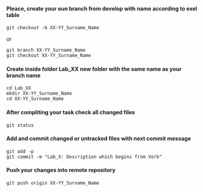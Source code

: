 #### Pleace, create your oun branch from develop with name according to exel table
    git checkout -b XX-YY_Surname_Name
or

    git branch XX-YY_Surname_Name
    git checkout XX-YY_Surname_Name

#### Create inside folder Lab_XX new folder with the same name as your branch name
    cd Lab_XX
    mkdir XX-YY_Surname_Name
    cd XX-YY_Surname_Name

#### After compliting your task check all changed files
    git status

#### Add and commit changed or untracked files with next commit message
    git add -p
    git commit -m "Lab_X: Description which begins from Verb"

#### Push your changes into remote repository
    git push origin XX-YY_Surname_Name
